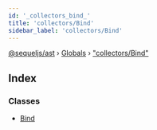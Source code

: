 ```yaml
---
id: '_collectors_bind_'
title: 'collectors/Bind'
sidebar_label: 'collectors/Bind'
---
```


[@sequeljs/ast](../index.md) › [Globals](../globals.md) ›
["collectors/Bind"](_collectors_bind_.md)

## Index

### Classes

- [Bind](../classes/_collectors_bind_.bind.md)
